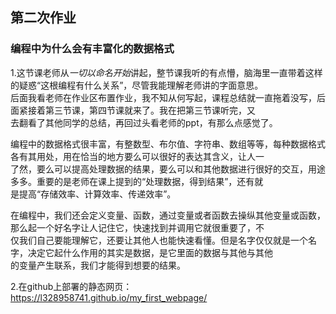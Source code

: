 ﻿## 第二次作业

### 编程中为什么会有丰富化的数据格式

1.这节课老师从*一切以命名开始*讲起，整节课我听的有点懵，脑海里一直带着这样的疑惑“这根编程有什么关系”，尽管我能理解老师讲的字面意思。  
后面我看老师在作业区布置作业，我不知从何写起，课程总结就一直拖着没写，后面紧接着第三节课，第四节课就来了。我在把第三节课听完，又  
去翻看了其他同学的总结，再回过头看老师的ppt，有那么点感觉了。

编程中的数据格式很丰富，有整数型、布尔值、字符串、数组等等，每种数据格式各有其用处，用在恰当的地方要么可以很好的表达其含义，让人一  
了然，要么可以提高处理数据的结果，要么可以和其他数据进行很好的交互，用途多多。重要的是老师在课上提到的“处理数据，得到结果”，还有就  
是提高“存储效率、计算效率、传递效率”。

在编程中，我们还会定义变量、函数，通过变量或者函数去操纵其他变量或函数，那么起一个好名字让人记住它，快速找到并调用它就很重要了，不  
仅我们自己要能理解它，还要让其他人也能快速看懂。但是名字仅仅就是一个名字，决定它起什么作用的其实是数据，是它里面的数据与其他与其他  
的变量产生联系，我们才能得到想要的结果。

2.在github上部署的静态网页：https://l328958741.github.io/my_first_webpage/
